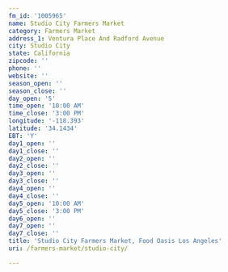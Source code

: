 ```yaml
---
fm_id: '1005965'
name: Studio City Farmers Market
category: Farmers Market
address_1: Ventura Place And Radford Avenue
city: Studio City
state: California
zipcode: ''
phone: ''
website: ''
season_open: ''
season_close: ''
day_open: '5'
time_open: '10:00 AM'
time_close: '3:00 PM'
longitude: '-118.393'
latitude: '34.1434'
EBT: 'Y'
day1_open: ''
day1_close: ''
day2_open: ''
day2_close: ''
day3_open: ''
day3_close: ''
day4_open: ''
day4_close: ''
day5_open: '10:00 AM'
day5_close: '3:00 PM'
day6_open: ''
day7_open: ''
day7_close: ''
title: 'Studio City Farmers Market, Food Oasis Los Angeles'
uri: /farmers-market/studio-city/

---
```

